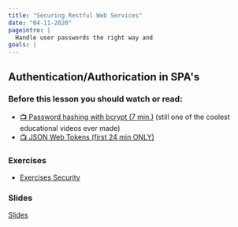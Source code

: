 ```yaml
---
title: "Securing Restful Web Services"
date: "04-11-2020"
pageintro: |
  Handle user passwords the right way and
goals: |
---
```


## Authentication/Authorication in SPA's

### Before this lesson you should watch or read:

- [:tv: Password hashing with bcrypt (7 min.)](https://www.youtube.com/watch?v=O6cmuiTBZVs) (still one of the coolest educational videos ever made)
- [:tv: JSON Web Tokens (first 24 min ONLY)](https://www.youtube.com/watch?v=oXxbB5kv9OA)

### Exercises

<!--BEGIN exercises ##-->

- [Exercises Security](https://docs.google.com/document/d/1J0pLlU-9iLoVn_yqt5RnJ_nsQExt_kcajMoJ47wsRN4/edit?usp=sharing)
  <!--END exercises ##-->

### Slides

[Slides](http://sem3slides.mydemos.dk/security/security.html)
